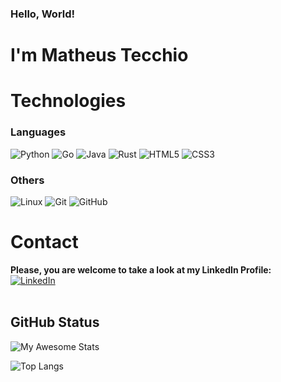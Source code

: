 ### Hello, World!
# I'm Matheus Tecchio

# Technologies

### Languages

![Python](https://img.shields.io/badge/python-3670A0?style=for-the-badge&logo=python&logoColor=ffdd54)
![Go](https://img.shields.io/badge/go-%2300ADD8.svg?style=for-the-badge&logo=go&logoColor=white)
![Java](https://img.shields.io/badge/java-%23ED8B00.svg?style=for-the-badge&logo=openjdk&logoColor=white)
![Rust](https://img.shields.io/badge/rust-%23000000.svg?style=for-the-badge&logo=rust&logoColor=white)
![HTML5](https://img.shields.io/badge/html5-%23E34F26.svg?style=for-the-badge&logo=html5&logoColor=white)
![CSS3](https://img.shields.io/badge/css3-%231572B6.svg?style=for-the-badge&logo=css3&logoColor=white)

### Others
![Linux](https://img.shields.io/badge/Linux-FCC624?style=for-the-badge&logo=linux&logoColor=black)
![Git](https://img.shields.io/badge/git-%23F05033.svg?style=for-the-badge&logo=git&logoColor=white)
![GitHub](https://img.shields.io/badge/github-%23121011.svg?style=for-the-badge&logo=github&logoColor=white)

# Contact
**Please, you are welcome to take a look at my LinkedIn Profile:**</br>
[![LinkedIn](https://img.shields.io/badge/LinkedIn-2e3440?style=for-the-badge&logo=LinkedIn&logoColor=%230A66C2)](https://www.linkedin.com/in/matheustecchio/)</br></br>

## GitHub Status
![My Awesome Stats](https://awesome-github-stats.azurewebsites.net/user-stats/matheustecchio?cardType=github&theme=dark&showIcons=false&preferLogin=false)

![Top Langs](https://github-readme-stats.vercel.app/api/top-langs/?username=matheustecchio&theme=dark&layout=compact)

